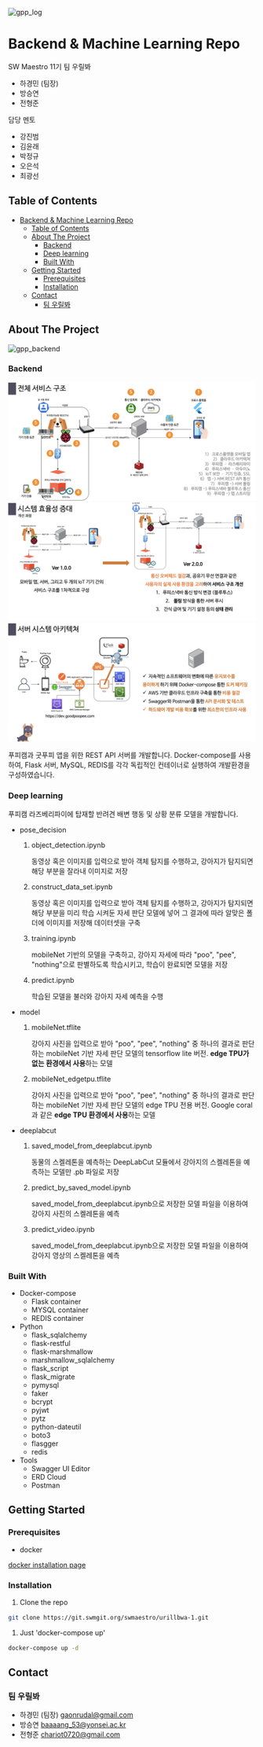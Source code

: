 ![gpp_log](readme_media/gpp_logo.png)

# Backend & Machine Learning Repo

SW Maestro 11기 팀 우릴봐

- 하경민 (팀장)
- 방승연
- 전형준

담당 멘토

- 강진범
- 김윤래
- 박정규
- 오은석
- 최광선

## Table of Contents

- [Backend & Machine Learning Repo](#backend--machine-learning-repo)
  - [Table of Contents](#table-of-contents)
  - [About The Project](#about-the-project)
    - [Backend](#backend)
    - [Deep learning](#deep-learning)
    - [Built With](#built-with)
  - [Getting Started](#getting-started)
    - [Prerequisites](#prerequisites)
    - [Installation](#installation)
  - [Contact](#contact)
    - [팀 우릴봐](#팀-우릴봐)

## About The Project

![gpp_backend](readme_media/gpp_backend.jpeg)

### Backend

![](readme_media/gpp_system_architecture.png)
![](readme_media/gpp_system_versioning.png)
![](readme_media/gpp_server_architecture.png)

푸피캠과 굿푸피 앱을 위한 REST API 서버를 개발합니다.
Docker-compose를 사용하여, Flask 서버, MySQL, REDIS를 각각 독립적인 컨테이너로 실행하여 개발환경을 구성하였습니다.

### Deep learning

푸피캠 라즈베리파이에 탑재할 반려견 배변 행동 및 상황 분류 모델을 개발합니다.

- pose_decision
    1. object_detection.ipynb

        동영상 혹은 이미지를 입력으로 받아 객체 탐지를 수행하고, 강아지가 탐지되면 해당 부분을 잘라내 이미지로 저장

    2. construct_data_set.ipynb

        동영상 혹은 이미지를 입력으로 받아 객체 탐지를 수행하고, 강아지가 탐지되면 해당 부분을 미리 학습 시켜둔 자세 판단 모델에 넣어 그 결과에 따라 알맞은 폴더에 이미지를 저장해 데이터셋을 구축

    3. training.ipynb

        mobileNet 기반의 모델을 구축하고, 강아지 자세에 따라 "poo", "pee", "nothing"으로 판별하도록 학습시키고, 학습이 완료되면 모델을 저장

    4. predict.ipynb

        학습된 모델을 불러와 강아지 자세 예측을 수행

- model
    1. mobileNet.tflite

        강아지 사진을 입력으로 받아 "poo", "pee", "nothing" 중 하나의 결과로 판단하는 mobileNet 기반 자세 판단 모델의 tensorflow lite 버전. **edge TPU가 없는 환경에서 사용**하는 모델

    2. mobileNet_edgetpu.tflite

        강아지 사진을 입력으로 받아 "poo", "pee", "nothing" 중 하나의 결과로 판단하는 mobileNet 기반 자세 판단 모델의 edge TPU 전용 버전. Google coral과 같은 **edge TPU 환경에서 사용**하는 모델

- deeplabcut
    1. saved_model_from_deeplabcut.ipynb

        동물의 스켈레톤을 예측하는 DeepLabCut 모듈에서 강아지의 스켈레톤을 예측하는 모델만 .pb 파일로 저장

    2. predict_by_saved_model.ipynb

        saved_model_from_deeplabcut.ipynb으로 저장한 모델 파일을 이용하여 강아지 사진의 스켈레톤을 예측

    3. predict_video.ipynb

        saved_model_from_deeplabcut.ipynb으로 저장한 모델 파일을 이용하여 강아지 영상의 스켈레톤을 예측

### Built With

- Docker-compose
  - Flask container
  - MYSQL container
  - REDIS container
- Python
  - flask_sqlalchemy
  - flask-restful
  - flask-marshmallow
  - marshmallow_sqlalchemy
  - flask_script
  - flask_migrate
  - pymysql
  - faker
  - bcrypt
  - pyjwt
  - pytz
  - python-dateutil
  - boto3
  - flasgger
  - redis
- Tools
  - Swagger UI Editor
  - ERD Cloud
  - Postman

## Getting Started

### Prerequisites

- docker

[docker installation page](https://www.docker.com/get-started)

### Installation

1. Clone the repo

```sh
git clone https://git.swmgit.org/swmaestro/urillbwa-1.git
```

1. Just 'docker-compose up'

```sh
docker-compose up -d
```

## Contact

### 팀 우릴봐

- 하경민 (팀장) gaonrudal@gmail.com
- 방승연 baaaang_53@yonsei.ac.kr
- 전형준 chariot0720@gmail.com
